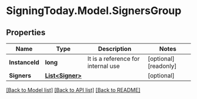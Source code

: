 
# SigningToday.Model.SignersGroup

## Properties

Name | Type | Description | Notes
------------ | ------------- | ------------- | -------------
**InstanceId** | **long** | It is a reference for internal use | [optional] [readonly] 
**Signers** | [**List&lt;Signer&gt;**](Signer.md) |  | [optional] 

[[Back to Model list]](../README.md#documentation-for-models)
[[Back to API list]](../README.md#documentation-for-api-endpoints)
[[Back to README]](../README.md)

